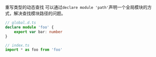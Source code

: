 重写类型的动态查找
可以通过``declare module 'path'``声明一个全局模块的方式，解决查找模块路径的问题。
```ts
// global.d.ts
declare module 'foo' {
    export var bar: number
}
```
```ts
// index.ts
import * as foo from 'foo'
```
